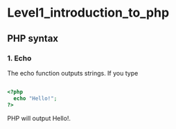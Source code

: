 # Level1_introduction_to_php

## PHP syntax 
### 1. Echo 
The echo function outputs strings. If you type

```php

<?php
  echo "Hello!";
?>

```
PHP will output Hello!.